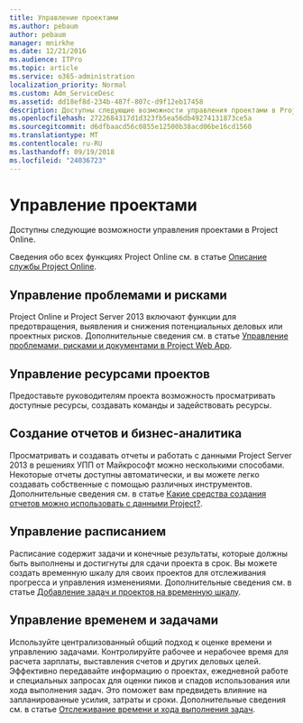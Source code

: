 ```yaml
---
title: Управление проектами
ms.author: pebaum
author: pebaum
manager: mnirkhe
ms.date: 12/21/2016
ms.audience: ITPro
ms.topic: article
ms.service: o365-administration
localization_priority: Normal
ms.custom: Adm_ServiceDesc
ms.assetid: dd18ef8d-234b-487f-807c-d9f12eb17458
description: Доступны следующие возможности управления проектами в Project Online.
ms.openlocfilehash: 2722684317d1d323fb5ea56db49274131873ce5a
ms.sourcegitcommit: d6dfbaacd56c0855e12500b38acd06be16cd1560
ms.translationtype: MT
ms.contentlocale: ru-RU
ms.lasthandoff: 09/19/2018
ms.locfileid: "24036723"
---
```

# <a name="project-management"></a>Управление проектами

Доступны следующие возможности управления проектами в Project Online.
  
Сведения обо всех функциях Project Online см. в статье [Описание службы Project Online](project-online-service-description.md).
  
## <a name="issues-and-risk-management"></a>Управление проблемами и рисками
<a name="bkmk_IssuesRiskManagement"> </a>

Project Online и Project Server 2013 включают функции для предотвращения, выявления и снижения потенциальных деловых или проектных рисков. Дополнительные сведения см. в статье [Управление проблемами, рисками и документами в Project Web App](https://go.microsoft.com/fwlink/?LinkId=402634).
  
## <a name="manage-project-resources"></a>Управление ресурсами проектов
<a name="bkmk_ManageProjectResources"> </a>

Предоставьте руководителям проекта возможность просматривать доступные ресурсы, создавать команды и задействовать ресурсы.
  
## <a name="reporting-and-business-intelligence"></a>Создание отчетов и бизнес-аналитика
<a name="bkmk_ReportingBusinessIntelligence"> </a>

Просматривать и создавать отчеты и работать с данными Project Server 2013 в решениях УПП от Майкрософт можно несколькими способами. Некоторые отчеты доступны автоматически, и вы можете легко создавать собственные с помощью различных инструментов. Дополнительные сведения см. в статье [Какие средства создания отчетов можно использовать с данными Project?](https://go.microsoft.com/fwlink/?LinkId=402642).
  
## <a name="schedule-management"></a>Управление расписанием
<a name="bkmk_ScheduleManagement"> </a>

Расписание содержит задачи и конечные результаты, которые должны быть выполнены и достигнуты для сдачи проекта в срок. Вы можете создать временную шкалу для своих проектов для отслеживания прогресса и управления изменениями. Дополнительные сведения см. в статье [Добавление задач и проектов на временную шкалу](https://go.microsoft.com/fwlink/?LinkID=402655).
  
## <a name="time-and-task-management"></a>Управление временем и задачами
<a name="bkmk_TimeTaskManagement"> </a>

Используйте централизованный общий подход к оценке времени и управлению задачами. Контролируйте рабочее и нерабочее время для расчета зарплаты, выставления счетов и других деловых целей. Эффективно передавайте информацию о проектах, ежедневной работе и специальных запросах для оценки пиков и спадов использования или хода выполнения задач. Это поможет вам предвидеть влияние на запланированные усилия, затраты и сроки. Дополнительные сведения см. в статье [Отслеживание времени и хода выполнения задач](https://go.microsoft.com/fwlink/p/?LinkId=271321).
  

